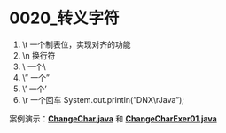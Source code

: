 # 0020\_转义字符

1. \t 一个制表位，实现对齐的功能
2. \n 换行符
3. \\ 一个\
4. \” 一个”
5. \’ 一个’
6. \r 一个回车 System.out.println(”DNX\rJava”);

案例演示：**[ChangeChar.java](https://github.com/ZZHow1024/Notes_on_the_Course_of_Han_Shunping_Gradually_Learning_Java/blob/main/Chapter02_Java%E6%A6%82%E8%BF%B0/0020_%E8%BD%AC%E4%B9%89%E5%AD%97%E7%AC%A6/ChangeChar.java)** 和 **[ChangeCharExer01.java](https://github.com/ZZHow1024/Notes_on_the_Course_of_Han_Shunping_Gradually_Learning_Java/blob/main/Chapter02_Java%E6%A6%82%E8%BF%B0/0020_%E8%BD%AC%E4%B9%89%E5%AD%97%E7%AC%A6/ChangeCharExer01.java)**
